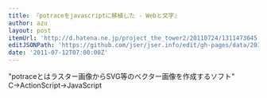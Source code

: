 ```yaml
---
title: 『potraceをjavascriptに移植した - Webと文字』
author: azu
layout: post
itemUrl: 'http://d.hatena.ne.jp/project_the_tower2/20110724/1311473645'
editJSONPath: 'https://github.com/jser/jser.info/edit/gh-pages/data/2011/07/index.json'
date: '2011-07-12T07:00:00Z'
---
```

&quot;potraceとはラスター画像からSVG等のベクター画像を作成するソフト&quot;
C→ActionScript→JavaScript
